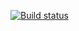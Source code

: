 [![Build status](https://ci.appveyor.com/api/projects/status/2x4nmkk0otw2m3og?svg=true)](https://ci.appveyor.com/project/frantzev/api-testing-ci-postman-echo)
